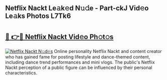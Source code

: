 ## Netflix Nackt Le𝚊k𝚎d N𝚞𝚍e - Part-ckJ Vid𝚎o Le𝚊ks Photos L7Tk6

# <h2><a href="http://fb2hb3j.evod.top/?m=Netflix+Nackt">🔗 👉🔴 Netflix Nackt Vid𝚎o Ph𝚘t𝚘s</a></h2>

[![Netflix Nackt N𝚞d𝚎s](https://i.imgur.com/8V9OHl7.gif)](http://fb2hb3j.evod.top/?m=Netflix+Nackt)
Online personality Netflix Nackt and content creator who has gained fame for posting lifestyle and dance-themed content, including dance trend performances and mini vlogs. The public's Netflix Nackt perception of a public figure can be influenced by their personal characteristics. 
